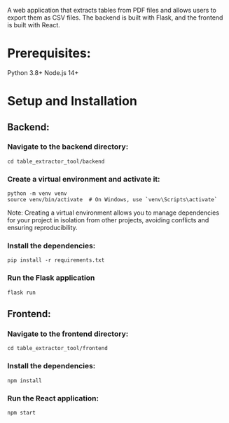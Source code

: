 A web application that extracts tables from PDF files and allows users to export them as CSV files. The backend is built with Flask, and the frontend is built with React. 

# Prerequisites:
Python 3.8+
Node.js 14+

# Setup and Installation

## Backend:

### Navigate to the backend directory:
```
cd table_extractor_tool/backend
```

### Create a virtual environment and activate it:
```
python -m venv venv
source venv/bin/activate  # On Windows, use `venv\Scripts\activate`
```
Note: Creating a virtual environment allows you to manage dependencies for your project in isolation from other projects, avoiding conflicts and ensuring reproducibility.

### Install the dependencies:
```
pip install -r requirements.txt
```

### Run the Flask application
```
flask run
```

## Frontend:
### Navigate to the frontend directory:
```
cd table_extractor_tool/frontend
```
### Install the dependencies:
```
npm install
```

### Run the React application:
```
npm start
```




